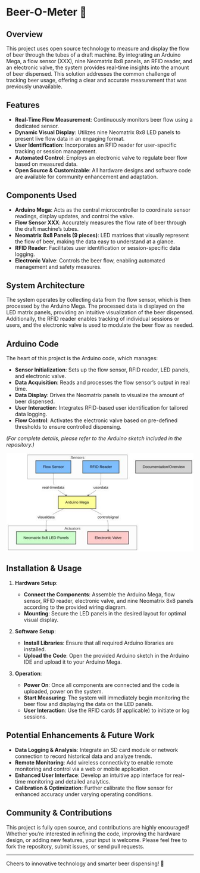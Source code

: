 # Beer-O-Meter 🍺

## Overview
This project uses open source technology to measure and display the flow of beer through the tubes of a draft machine. By integrating an Arduino Mega, a flow sensor (XXX), nine Neomatrix 8x8 panels, an RFID reader, and an electronic valve, the system provides real-time insights into the amount of beer dispensed. This solution addresses the common challenge of tracking beer usage, offering a clear and accurate measurement that was previously unavailable.

## Features
- **Real-Time Flow Measurement**: Continuously monitors beer flow using a dedicated sensor.
- **Dynamic Visual Display**: Utilizes nine Neomatrix 8x8 LED panels to present live flow data in an engaging format.
- **User Identification**: Incorporates an RFID reader for user-specific tracking or session management.
- **Automated Control**: Employs an electronic valve to regulate beer flow based on measured data.
- **Open Source & Customizable**: All hardware designs and software code are available for community enhancement and adaptation.

## Components Used
- **Arduino Mega**: Acts as the central microcontroller to coordinate sensor readings, display updates, and control the valve.
- **Flow Sensor XXX**: Accurately measures the flow rate of beer through the draft machine’s tubes.
- **Neomatrix 8x8 Panels (9 pieces)**: LED matrices that visually represent the flow of beer, making the data easy to understand at a glance.
- **RFID Reader**: Facilitates user identification or session-specific data logging.
- **Electronic Valve**: Controls the beer flow, enabling automated management and safety measures.

## System Architecture
The system operates by collecting data from the flow sensor, which is then processed by the Arduino Mega. The processed data is displayed on the LED matrix panels, providing an intuitive visualization of the beer dispensed. Additionally, the RFID reader enables tracking of individual sessions or users, and the electronic valve is used to modulate the beer flow as needed.

## Arduino Code
The heart of this project is the Arduino code, which manages:
- **Sensor Initialization**: Sets up the flow sensor, RFID reader, LED panels, and electronic valve.
- **Data Acquisition**: Reads and processes the flow sensor’s output in real time.
- **Data Display**: Drives the Neomatrix panels to visualize the amount of beer dispensed.
- **User Interaction**: Integrates RFID-based user identification for tailored data logging.
- **Flow Control**: Activates the electronic valve based on pre-defined thresholds to ensure controlled dispensing.

*(For complete details, please refer to the Arduino sketch included in the repository.)*

![diagram](https://github.com/sepse/beer-o-meter/blob/main/Graphics/diagram.jpg)

## Installation & Usage

1. **Hardware Setup**:
   - **Connect the Components**: Assemble the Arduino Mega, flow sensor, RFID reader, electronic valve, and nine Neomatrix 8x8 panels according to the provided wiring diagram.
   - **Mounting**: Secure the LED panels in the desired layout for optimal visual display.

2. **Software Setup**:
   - **Install Libraries**: Ensure that all required Arduino libraries are installed.
   - **Upload the Code**: Open the provided Arduino sketch in the Arduino IDE and upload it to your Arduino Mega.

3. **Operation**:
   - **Power On**: Once all components are connected and the code is uploaded, power on the system.
   - **Start Measuring**: The system will immediately begin monitoring the beer flow and displaying the data on the LED panels.
   - **User Interaction**: Use the RFID cards (if applicable) to initiate or log sessions.

## Potential Enhancements & Future Work
- **Data Logging & Analysis**: Integrate an SD card module or network connection to record historical data and analyze trends.
- **Remote Monitoring**: Add wireless connectivity to enable remote monitoring and control via a web or mobile application.
- **Enhanced User Interface**: Develop an intuitive app interface for real-time monitoring and detailed analytics.
- **Calibration & Optimization**: Further calibrate the flow sensor for enhanced accuracy under varying operating conditions.

## Community & Contributions
This project is fully open source, and contributions are highly encouraged! Whether you’re interested in refining the code, improving the hardware design, or adding new features, your input is welcome. Please feel free to fork the repository, submit issues, or send pull requests.

---

Cheers to innovative technology and smarter beer dispensing! 🍻

